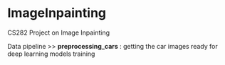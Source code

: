 # ImageInpainting
CS282 Project on Image Inpainting

Data pipeline >> **preprocessing_cars** : getting the car images ready for deep learning models training
  
  
  
     
